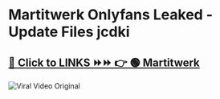 
 # Martitwerk Onlyfans Leaked - Update Files jcdki

## <h2><a href="https://clipsfans.com/Martitwerk&ref=git">🔗 Click to LINKS ⏩⏩ 👉 🟢 Martitwerk </a></h2>

<a href="https://clipsfans.com/Martitwerk&ref=git" rel="nofollow" data-target="animated-image.originalLink"><img src="https://i.ibb.co.com/xMMVF88/686577567.gif" alt="Viral Video Original" style="max-width: 100%; display: inline-block;" data-target="animated-image.originalImage"></a>

